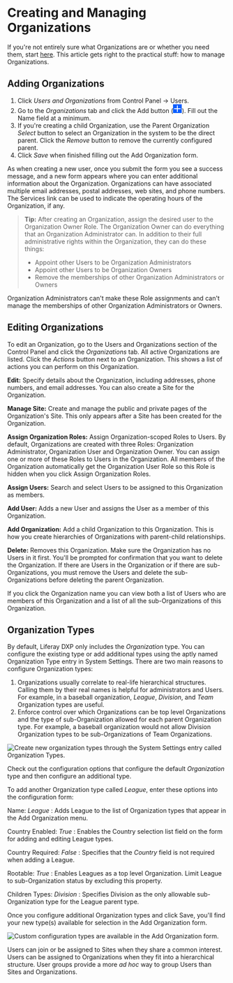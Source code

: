 # Creating and Managing Organizations

If you're not entirely sure what Organizations are or whether you need them, start [here](./04-organizations.md). This article gets right to the practical stuff: how to manage Organizations.

## Adding Organizations

1.  Click *Users and Organizations* from Control Panel &rarr; Users. 
1.  Go to the *Organizations* tab and click the Add button (![Add](../../../images/icon-add.png)). Fill out the Name field at a minimum.
1.  If you're creating a child Organization, use the Parent Organization *Select* button to select an Organization in the system to be the direct parent. Click the *Remove* button to remove the currently configured parent.
1.  Click *Save* when finished filling out the Add Organization form.

As when creating a new user, once you submit the form you see a success message, and a new form appears where you can enter additional information about the Organization. Organizations can have associated multiple email addresses, postal addresses, web sites, and phone numbers. The Services link can be used to indicate the operating hours of the Organization, if any.

> **Tip:** After creating an Organization, assign the desired user to the Organization Owner Role. The Organization Owner can do everything that an Organization Administrator can. In addition to their full administrative rights within the Organization, they can do these things:
>
>- Appoint other Users to be Organization Administrators
>- Appoint other Users to be Organization Owners
>- Remove the memberships of other Organization Administrators or Owners

Organization Administrators can't make these Role assignments and can't manage the memberships of other Organization Administrators or Owners.

## Editing Organizations

To edit an Organization, go to the Users and Organizations section of the Control Panel and click the *Organizations* tab. All active Organizations are listed. Click the *Actions* button next to an Organization. This shows a list of actions you can perform on this Organization.

**Edit:** Specify details about the Organization, including addresses, phone numbers, and email addresses. You can also create a Site for the Organization.

**Manage Site:** Create and manage the public and private pages of the Organization's Site. This only appears after a Site has been created for the Organization. 

**Assign Organization Roles:** Assign Organization-scoped Roles to Users. By default, Organizations are created with three Roles: Organization Administrator, Organization User and Organization Owner. You can assign one or more of these Roles to Users in the Organization. All members of the Organization automatically get the Organization User Role so this Role is hidden when you click Assign Organization Roles.

**Assign Users:** Search and select Users to be assigned to this Organization as members.

**Add User:** Adds a new User and assigns the User as a member of this Organization.

**Add Organization:** Add a child Organization to this Organization. This is how you create hierarchies of Organizations with parent-child relationships.

**Delete:** Removes this Organization. Make sure the Organization has no Users in it first. You'll be prompted for confirmation that you want to delete the Organization. If there are Users in the Organization or if there are sub-Organizations, you must remove the Users and delete the sub-Organizations before deleting the parent Organization.

If you click the Organization name you can view both a list of Users who are members of this Organization and a list of all the sub-Organizations of this Organization.

## Organization Types

By default, Liferay DXP only includes the *Organization* type. You can configure the existing type or add additional types using the aptly named Organization Type entry in System Settings. There are two main reasons to configure Organization types:

1.  Organizations usually correlate to real-life hierarchical structures. Calling them by their real names is helpful for administrators and Users. For example, in a baseball organization, *League*, *Division*, and *Team* Organization types are useful.
1.  Enforce control over which Organizations can be top level Organizations and the type of sub-Organization allowed for each parent Organization type. For example, a baseball organization would not allow Division Organization types to be sub-Organizations of Team Organizations.

![Create new organization types through the System Settings entry called Organization Types.](./managing-organizations/images/01.png)

Check out the configuration options that configure the default *Organization* type and then configure an additional type.

To add another Organization type called *League*, enter these options into the configuration form:

Name: *League*
: Adds League to the list of Organization types that appear in the Add
Organization menu.

Country Enabled: *True*
: Enables the Country selection list field on the form for adding and editing
League types.

Country Required: *False*
: Specifies that the *Country* field is not required when adding a League.

Rootable: *True*
: Enables Leagues as a top level Organization. Limit League to sub-Organization
status by excluding this property.

Children Types: *Division*
: Specifies Division as the only allowable sub-Organization type for the League
parent type.

Once you configure additional Organization types and click Save, you'll find your new type(s) available for selection in the Add Organization form.

![Custom configuration types are available in the Add Organization form.](./managing-organizations/images/02.png)

Users can join or be assigned to Sites when they share a common interest. Users can be assigned to Organizations when they fit into a hierarchical structure. User groups provide a more *ad hoc* way to group Users than Sites and Organizations.

